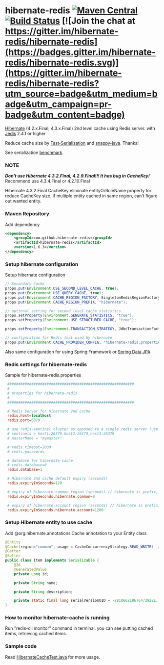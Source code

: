 hibernate-redis [![Maven Central](https://img.shields.io/maven-central/v/com.github.hibernate-redis/hibernate-redis.svg)](https://repo1.maven.org/maven2/com/github/hibernate-redis/) [![Build Status](https://travis-ci.org/hibernate-redis/hibernate-redis.png)](https://travis-ci.org/hibernate-redis/hibernate-redis) [![Join the chat at https://gitter.im/hibernate-redis/hibernate-redis](https://badges.gitter.im/hibernate-redis/hibernate-redis.svg)](https://gitter.im/hibernate-redis/hibernate-redis?utm_source=badge&utm_medium=badge&utm_campaign=pr-badge&utm_content=badge)
===============

[Hibernate][1] (4.2.x.Final, 4.3.x.Final) 2nd level cache using Redis server.
with [Jedis][2]  2.4.1 or higher

Reduce cache size by [Fast-Serialization][fst] and [snappy-java][snappy]. Thanks!

See serialization [benchmark][benchmark].

### NOTE

***Don't use Hibernate 4.3.2.Final, 4.2.9.Final!!! It has bug in CacheKey!***
Recommend use 4.3.4.Final or 4.2.10.Final

Hibernate 4.3.2.Final CacheKey eliminate entityOrRoleName property for reduce CacheKey size.
if multiple entity cached in same region, can't figure out wanted entity.

### Maven Repository

Add dependency

```xml
<dependency>
    <groupId>com.github.hibernate-redis</groupId>
    <artifactId>hibernate-redis</artifactId>
    <version>1.6.3</version>
</dependency>
```

### Setup hibernate configuration

Setup hibernate configuration

```java
// Secondary Cache
props.put(Environment.USE_SECOND_LEVEL_CACHE, true);
props.put(Environment.USE_QUERY_CACHE, true);
props.put(Environment.CACHE_REGION_FACTORY, SingletonRedisRegionFactory.class.getName());
props.put(Environment.CACHE_REGION_PREFIX, "hibernate");

// optional setting for second level cache statistics
props.setProperty(Environment.GENERATE_STATISTICS, "true");
props.setProperty(Environment.USE_STRUCTURED_CACHE, "true");

props.setProperty(Environment.TRANSACTION_STRATEGY, JdbcTransactionFactory.class.getName());

// configuration for Redis that used by hibernate
props.put(Environment.CACHE_PROVIDER_CONFIG, "hibernate-redis.properties");
```

Also same configuration for using Spring Framework or [Spring Data JPA][4]

### Redis settings for hibernate-redis

Sample for hibernate-redis.properties

```ini
 ##########################################################
 #
 # properties for hibernate-redis
 #
 ##########################################################

 # Redis Server for hibernate 2nd cache
 redis.host=localhost
 redis.port=6379

 # use redis-sentinel cluster as opposed to a single redis server (use only if not using host/port)
 # sentinels = host1:26379,host2:26379,host3:26379
 # masterName = "mymaster"

 # redis.timeout=2000
 # redis.password=

 # database for hibernate cache
 # redis.database=0
 redis.database=1

 # Hibernate 2nd cache default expiry (seconds)
 redis.expiryInSeconds=120

 # expiry of hibernate.common region (seconds) // hibernate is prefix, region name is common
 redis.expiryInSeconds.hibernate.common=0

 # expiry of hibernate.account region (seconds) // hibernate is prefix, region name is account
 redis.expiryInSeconds.hibernate.account=1200
```

### Setup Hibernate entity to use cache

Add @org.hibernate.annotations.Cache annotation to your Entity class

```java
@Entity
@Cache(region="common", usage = CacheConcurrencyStrategy.READ_WRITE)  // or @Cacheable(true) for JPA
@Getter
@Setter
public class Item implements Serializable {
    @Id
    @GeneratedValue
    private Long id;

    private String name;

    private String description;

    private static final long serialVersionUID = -281066218676472922L;
}
```

### How to monitor hibernate-cache is running

Run "redis-cli monitor" command in terminal. you can see putting cached items, retrieving cached items.

### Sample code

Read [HibernateCacheTest.java][3] for more usage.

[1]: http://www.hibernate.org/
[2]: https://github.com/xetorthio/jedis
[3]: https://github.com/hibernate-redis/hibernate-redis/blob/master/hibernate-redis/src/test/java/org/hibernate/test/cache/HibernateCacheTest.java
[4]: http://projects.spring.io/spring-data-jpa/
[lombok]: http://www.projectlombok.org/
[fst]: https://github.com/RuedigerMoeller/fast-serialization
[snappy]: https://github.com/xerial/snappy-java
[benchmark]: https://github.com/hibernate-redis/hibernate-redis/blob/master/hibernate-redis/src/test/java/org/hibernate/test/serializer/SerializerTest.java
